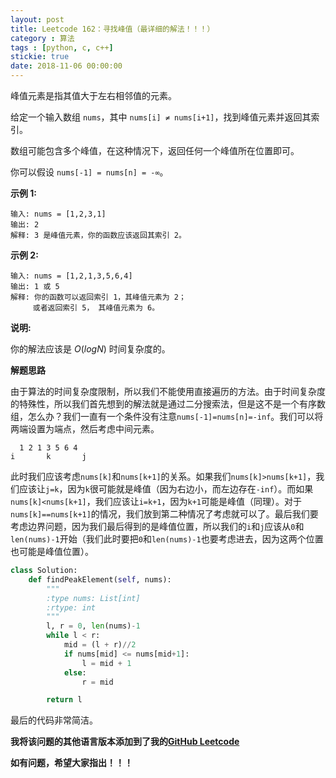 ```yaml
---
layout: post
title: Leetcode 162：寻找峰值（最详细的解法！！！）
category : 算法
tags : [python, c, c++]
stickie: true
date: 2018-11-06 00:00:00
---
```


峰值元素是指其值大于左右相邻值的元素。

给定一个输入数组 `nums`，其中 `nums[i] ≠ nums[i+1]`，找到峰值元素并返回其索引。

数组可能包含多个峰值，在这种情况下，返回任何一个峰值所在位置即可。

你可以假设 `nums[-1] = nums[n] = -∞`。

**示例 1:**

```
输入: nums = [1,2,3,1]
输出: 2
解释: 3 是峰值元素，你的函数应该返回其索引 2。
```

**示例 2:**

```
输入: nums = [1,2,1,3,5,6,4]
输出: 1 或 5 
解释: 你的函数可以返回索引 1，其峰值元素为 2；
     或者返回索引 5， 其峰值元素为 6。
```

**说明:**

你的解法应该是 *O*(*logN*) 时间复杂度的。

**解题思路**

由于算法的时间复杂度限制，所以我们不能使用直接遍历的方法。由于时间复杂度的特殊性，所以我们首先想到的解法就是通过二分搜索法，但是这不是一个有序数组，怎么办？我们一直有一个条件没有注意`nums[-1]=nums[n]=-inf`。我们可以将两端设置为端点，然后考虑中间元素。

```
  1 2 1 3 5 6 4
i       k       j
```

此时我们应该考虑`nums[k]`和`nums[k+1]`的关系。如果我们`nums[k]>nums[k+1]`，我们应该让`j=k`，因为`k`很可能就是峰值（因为右边小，而左边存在`-inf`）。而如果`nums[k]<nums[k+1]`，我们应该让`i=k+1`，因为`k+1`可能是峰值（同理）。对于`nums[k]==nums[k+1]`的情况，我们放到第二种情况了考虑就可以了。最后我们要考虑边界问题，因为我们最后得到的是峰值位置，所以我们的`i`和`j`应该从`0`和`len(nums)-1`开始（我们此时要把`0`和`len(nums)-1`也要考虑进去，因为这两个位置也可能是峰值位置）。

```python
class Solution:
    def findPeakElement(self, nums):
        """
        :type nums: List[int]
        :rtype: int
        """
        l, r = 0, len(nums)-1
        while l < r:
            mid = (l + r)//2
            if nums[mid] <= nums[mid+1]:
                l = mid + 1
            else:
                r = mid

        return l
```

最后的代码非常简洁。

**我将该问题的其他语言版本添加到了我的[GitHub Leetcode](https://github.com/luliyucoordinate/Leetcode)**

**如有问题，希望大家指出！！！**